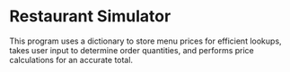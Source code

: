 # Restaurant Simulator
This program uses a dictionary to store menu prices for efficient lookups, takes user input to determine order quantities, and performs price calculations for an accurate total.
